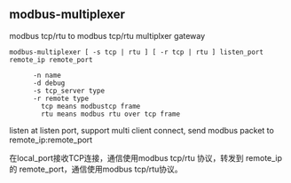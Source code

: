## modbus-multiplexer

modbus tcp/rtu to modbus tcp/rtu multiplxer gateway

```
modbus-multiplexer [ -s tcp | rtu ] [ -r tcp | rtu ] listen_port remote_ip remote_port

      -n name
      -d debug
      -s tcp_server type
      -r remote type
        tcp means modbustcp frame
        rtu means modbus rtu over tcp frame
```

listen at listen port, support multi client connect, send modbus packet to remote_ip:remote_port


在local_port接收TCP连接，通信使用modbus tcp/rtu 协议，转发到 remote_ip 的 remote_port，通信使用modbus tcp/rtu协议。

